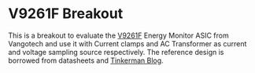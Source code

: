 # V9261F Breakout

This is a breakout to evaluate the [V9261F](https://www.vangotech.com/en/pd.php?id=14&types=2) Energy Monitor ASIC from Vangotech and use it with Current clamps and
AC Transformer as current and voltage sampling source respectively. The reference design is borrowed from datasheets
and [Tinkerman Blog](https://tinkerman.cat/post/connected-power-meter).

